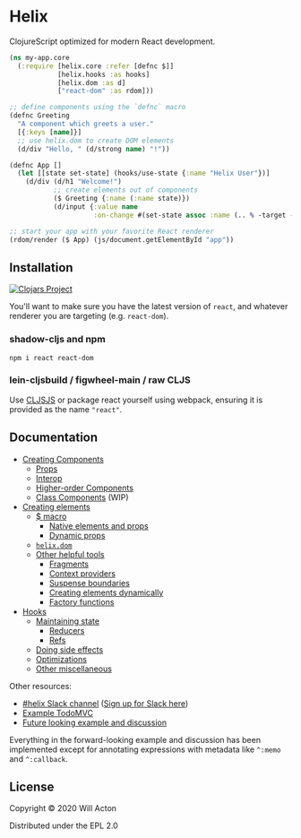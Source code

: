 # Helix

ClojureScript optimized for modern React development.


```clojure
(ns my-app.core
  (:require [helix.core :refer [defnc $]]
            [helix.hooks :as hooks]
            [helix.dom :as d]
            ["react-dom" :as rdom]))

;; define components using the `defnc` macro
(defnc Greeting
  "A component which greets a user."
  [{:keys [name]}]
  ;; use helix.dom to create DOM elements
  (d/div "Hello, " (d/strong name) "!"))

(defnc App []
  (let [[state set-state] (hooks/use-state {:name "Helix User"})]
    (d/div (d/h1 "Welcome!")
           ;; create elements out of components
           ($ Greeting {:name (:name state)})
           (d/input {:value name 
                     :on-change #(set-state assoc :name (.. % -target -value))}))))

;; start your app with your favorite React renderer
(rdom/render ($ App) (js/document.getElementById "app"))
```

## Installation

[![Clojars Project](https://img.shields.io/clojars/v/lilactown/helix.svg)](https://clojars.org/lilactown/helix)

You'll want to make sure you have the latest version of `react`, and whatever
renderer you are targeting (e.g. `react-dom`).


### shadow-cljs and npm

```
npm i react react-dom
```

### lein-cljsbuild / figwheel-main / raw CLJS

Use [CLJSJS](https://github.com/cljsjs/packages/tree/master/react) or package
react yourself using webpack, ensuring it is provided as the name `"react"`.

## Documentation

- [Creating Components](./docs/creating-components.md)
  - [Props](./docs/creating-components.md#props)
  - [Interop](./docs/creating-components.md#interop)
  - [Higher-order Components](./docs/creating-components.md#higher-order-components)
  - [Class Components](./docs/creating-components.md#class-components) (WIP)
- [Creating elements](./docs/creating-elements.md)
  - [$ macro](./docs/creating-elements.md#-macro)
    - [Native elements and props](./docs/creating-elements.md#native-elements-and-props)
    - [Dynamic props](./docs/creating-elements.md#dynamic-props)
  - [`helix.dom`](./docs/creating-elements.md#helixdom)
  - [Other helpful tools](./docs/creating-elements.md#other-helpful-tools)
    - [Fragments](./docs/creating-elements.md#fragments)
    - [Context providers](./docs/creating-elements.md#context-providers)
    - [Suspense boundaries](./docs/creating-elements.md#suspense-boundaries)
    - [Creating elements dynamically](./docs/creating-elements.md#creating-elements-dynamically)
    - [Factory functions](./docs/creating-elements.md#factory-functions)
- [Hooks](./docs/hooks.md)
  - [Maintaining state](./docs/hooks.md#maintaining-state)
    - [Reducers](./docs/hooks.md#reducers)
    - [Refs](./docs/hooks.md#refs)
  - [Doing side effects](./docs/hooks.md#doing-side-effects)
  - [Optimizations](./docs/hooks.md#optimizations)
  - [Other miscellaneous](./docs/hooks.md#other-miscellaneous)


Other resources:

- [#helix Slack channel](https://clojurians.slack.com/archives/CRRJBCX7S) ([Sign up for Slack here](http://clojurians.net))
- [Example TodoMVC](https://github.com/Lokeh/helix-todo-mvc)
- [Future looking example and discussion](https://gist.github.com/Lokeh/e93a1a0ab25d40df006d77f405c1e535)

Everything in the forward-looking example and discussion has been implemented except for annotating expressions with metadata like `^:memo` and `^:callback`.


## License

Copyright © 2020 Will Acton

Distributed under the EPL 2.0
